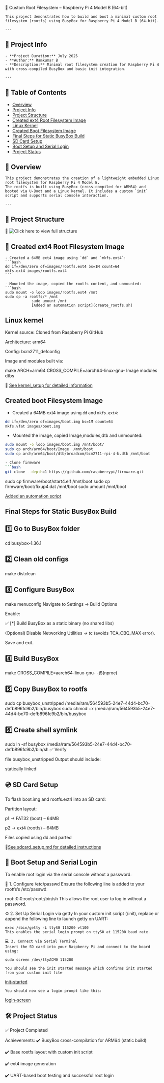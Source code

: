 🧩 Custom Root Filesystem – Raspberry Pi 4 Model B (64-bit)


	This project demonstrates how to build and boot a minimal custom root filesystem (rootfs) using BusyBox for Raspberry Pi 4 Model B (64-bit).

	---

## 📌 Project Info

	- **Project Duration:** July 2025  
	- **Author:** Ramkumar B  
	- **Description:** Minimal root filesystem creation for Raspberry Pi 4 with cross-compiled BusyBox and basic init integration.

	---

## 📑 Table of Contents

- [Overview](#-overview)
- [Project Info](#-project-info)
- [Project Structure](#-project-structure)
- [Created ext4 Root Filesystem Image](#-created-ext4-root-filesystem-image)
- [Linux Kernel](#linux-kernel)
- [Created Boot Filesystem Image](#created-boot-filesystem-image)
- [Final Steps for Static BusyBox Build](#final-steps-for-static-busybox-build)
- [SD Card Setup](#-sd-card-setup)
- [Boot Setup and Serial Login](#-boot-setup-and-serial-login)
- [Project Status](#-project-status)


## 📌 Overview

	This project demonstrates the creation of a lightweight embedded Linux root filesystem for Raspberry Pi 4 Model B.  
	The rootfs is built using BusyBox (cross-compiled for ARM64) and booted via U-Boot and a Linux kernel. It includes a custom `init` script and supports serial console interaction.

	---

## 📂 Project Structure

📸 ![Click here to view full structure](screenshots/project_structure.png)



## 🧱 Created ext4 Root Filesystem Image


	- Created a 64MB ext4 image using `dd` and `mkfs.ext4`:
	```bash
	dd if=/dev/zero of=images/rootfs.ext4 bs=1M count=64
	mkfs.ext4 images/rootfs.ext4
	```

	- Mounted the image, copied the rootfs content, and unmounted:
	```bash
	sudo mount -o loop images/rootfs.ext4 /mnt
	sudo cp -a rootfs/* /mnt
			    sudo umount /mnt
			    [Added an automation script](create_rootfs.sh)

## Linux kernel

Kernel source: Cloned from Raspberry Pi GitHub

Architecture: arm64

Config: bcm2711_defconfig

Image and modules built via:

make ARCH=arm64 CROSS_COMPILE=aarch64-linux-gnu- Image modules dtbs

📄 [See kernel_setup for detailed information](kernel_setup.md) 


## Created boot Filesystem Image

- Created a 64MB ext4 image using `dd` and `mkfs.ext4`:
```bash
dd if=/dev/zero of=images/boot.img bs=1M count=64
mkfs.vfat images/boot.img
```

- Mounted the image, copied Image,modules,dtb and unmounted:
```bash
sudo mount -o loop images/boot.img /mnt/boot/
sudo cp arch/arm64/boot/Image  /mnt/boot
sudo cp arch/arm64/boot/dtb/broadcom/bcm2711-rpi-4-b.dtb /mnt/boot

- Clone firmware
```bash
git clone --depth=1 https://github.com/raspberrypi/firmware.git
```

sudo cp firmware/boot/start4.elf /mnt/boot
sudo cp firmware/boot/fixup4.dat /mnt/boot
sudo umount /mnt/boot


[Added an automation script](create_image.sh)

## Final Steps for Static BusyBox Build


## 1️⃣ Go to BusyBox folder
cd busybox-1.36.1

## 2️⃣ Clean old configs
make distclean

## 3️⃣ Configure BusyBox
make menuconfig
Navigate to Settings → Build Options

Enable:

✅ [*] Build BusyBox as a static binary (no shared libs)

(Optional) Disable Networking Utilities → tc (avoids TCA_CBQ_MAX error).

Save and exit.

## 4️⃣ Build BusyBox
make CROSS_COMPILE=aarch64-linux-gnu- -j$(nproc)

## 5️⃣ Copy BusyBox to rootfs
sudo cp busybox_unstripped /media/ram/564593b5-24e7-44d4-bc70-defb896fc9b2/bin/busybox
sudo chmod +x /media/ram/564593b5-24e7-44d4-bc70-defb896fc9b2/bin/busybox

## 6️⃣ Create shell symlink
sudo ln -sf busybox /media/ram/564593b5-24e7-44d4-bc70-defb896fc9b2/bin/sh
✅ Verify

file busybox_unstripped
Output should include:

statically linked

## 💿 SD Card Setup

To flash boot.img and rootfs.ext4 into an SD card:

Partition layout:

p1 → FAT32 (boot) – 64MB

p2 → ext4 (rootfs) – 64MB

Files copied using dd and parted

📄[See sdcard_setup.md for detailed instructions](sdcard_setup.md)


## 🐧 Boot Setup and Serial Login
To enable root login via the serial console without a password:

🔐 1. Configure /etc/passwd
Ensure the following line is added to your rootfs’s /etc/passwd:

root::0:0:root:/root:/bin/sh
This allows the root user to log in without a password.

⚙️ 2. Set Up Serial Login via getty
In your custom init script (/init), replace or append the following line to launch getty on UART:

	exec /sbin/getty -L ttyS0 115200 vt100
	This enables the serial login prompt on ttyS0 at 115200 baud rate.

	💻 3. Connect via Serial Terminal
	Insert the SD card into your Raspberry Pi and connect to the board using:

	sudo screen /dev/ttyACM0 115200

	You should see the init started message which confirms init started from your custom init file

[init-started](screenshots/init-started.png)

	You should now see a login prompt like this:

[login-screen](screenshots/login-screen.png)

## 🛠️ Project Status
✅ Project Completed

Achievements:
✔️ BusyBox cross-compilation for ARM64 (static build)

✔️ Base rootfs layout with custom init script

✔️ ext4 image generation

✔️ UART-based boot testing and successful root login




